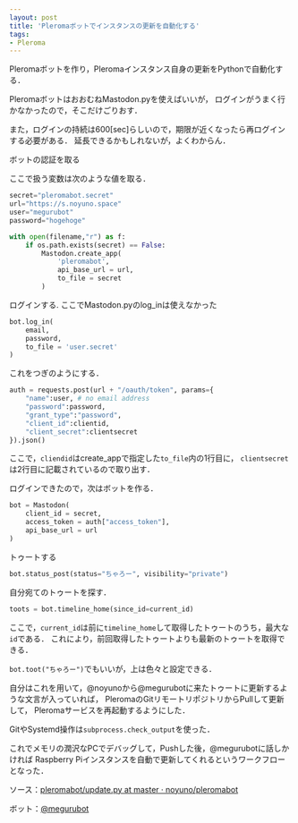 ```yaml
---
layout: post
title: 'Pleromaボットでインスタンスの更新を自動化する'
tags:
- Pleroma
---
```


Pleromaボットを作り，Pleromaインスタンス自身の更新をPythonで自動化する．

PleromaボットはおおむねMastodon.pyを使えばいいが，
ログインがうまく行かなかったので，そこだけごりおす．

また，ログインの持続は600[sec]らしいので，期限が近くなったら再ログインする必要がある．
延長できるかもしれないが，よくわからん．

ボットの認証を取る

ここで扱う変数は次のような値を取る．

~~~python
secret="pleromabot.secret"
url="https://s.noyuno.space"
user="megurubot"
password="hogehoge"
~~~

~~~python
with open(filename,"r") as f:
    if os.path.exists(secret) == False:
        Mastodon.create_app(
            'pleromabot',
            api_base_url = url,
            to_file = secret
        )
~~~

ログインする.
ここでMastodon.pyのlog_inは使えなかった

~~~python
bot.log_in(
    email,
    password,
    to_file = 'user.secret'
)
~~~

これをつぎのようにする．

~~~python
auth = requests.post(url + "/oauth/token", params={
    "name":user, # no email address
    "password":password, 
    "grant_type":"password", 
    "client_id":clientid, 
    "client_secret":clientsecret
}).json()
~~~

ここで，`cliendid`はcreate_appで指定した`to_file`内の1行目に，
`clientsecret`は2行目に記載されているので取り出す．

ログインできたので，次はボットを作る．

~~~python
bot = Mastodon(
    client_id = secret,
    access_token = auth["access_token"],
    api_base_url = url
)
~~~

トゥートする

~~~python
bot.status_post(status="ちゃろー", visibility="private")
~~~

自分宛てのトゥートを探す．

~~~python
toots = bot.timeline_home(since_id=current_id)
~~~

ここで，`current_id`は前に`timeline_home`して取得したトゥートのうち，最大な`id`である．
これにより，前回取得したトゥートよりも最新のトゥートを取得できる．

`bot.toot("ちゃろー")`でもいいが，上は色々と設定できる．

自分はこれを用いて，@noyunoから@megurubotに来たトゥートに更新するような文言が入っていれば，
PleromaのGitリモートリポジトリからPullして更新して，
Pleromaサービスを再起動するようにした．

GitやSystemd操作は`subprocess.check_output`を使った．

これでメモリの潤沢なPCでデバッグして，Pushした後，@megurubotに話しかければ
Raspberry Piインスタンスを自動で更新してくれるというワークフローとなった．

ソース：[pleromabot/update.py at master · noyuno/pleromabot](https://github.com/noyuno/pleromabot/blob/master/update.py)

ボット：[@megurubot](https://s.noyuno.space/users/megurubot)


